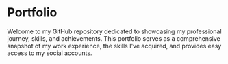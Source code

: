 # Portfolio
Welcome to my GitHub repository dedicated to showcasing my professional journey, skills, and achievements. This portfolio serves as a comprehensive snapshot of my work experience, the skills I've acquired, and provides easy access to my social accounts.
